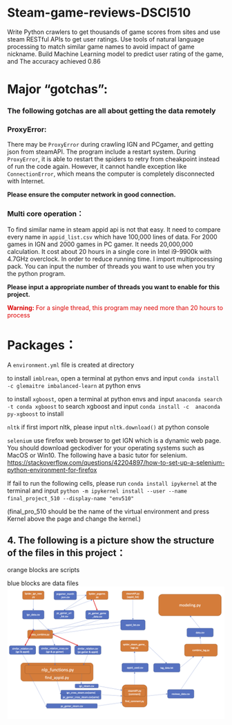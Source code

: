# Steam-game-reviews-DSCI510
Write Python crawlers to get thousands of  game scores from sites and use steam RESTful APIs to get user ratings. Use tools of natural language processing to match similar game names to avoid impact of game nickname. Build Machine Learning model to predict user rating of the game, and The accuracy achieved 0.86

# Major “gotchas”:

### The following gotchas are all about getting the data remotely

### ProxyError:
There may be `ProxyError` during crawling IGN and PCgamer, and getting json from steamAPI.
The program include a restart system. During `ProxyError`, it is able to restart the spiders to retry from cheakpoint instead of run the code again. However, it cannot handle exception like `ConnectionError`, which means the computer is completely disconnected with Internet.

**Please ensure the computer network in good connection.**

### Multi core operation：

To find similar name in steam appid api is not that easy. It need to compare every name in `appid_list.csv` which have 100,000 lines of data. For 2000 games in IGN and 2000 games in PC gamer. It needs 20,000,000 calculation. It cost about 20 hours in a single core in Intel i9-9900k with 4.7GHz overclock. In order to reduce running time. 
I import multiprocessing pack. You can input the number of threads you want to use when you try the python program.

**Please input a appropriate number of threads you want to enable for this project.**

<font color="#dd0000">**Warning:**</font><font color="#dd0000"> For a single thread, this program may need more than 20 hours to process</font><br />

# Packages：

A `environment.yml` file is created at directory

to install `imblrean`, open a terminal at python envs and input `conda install -c glemaitre imbalanced-learn` at python envs

to install `xgboost`, open a terminal at python envs and input `anaconda search -t conda xgboost` to search xgboost and input `conda install -c  anaconda py-xgboost` to install

`nltk` if first import nltk, please input `nltk.download()` at python console

`selenium` use firefox web browser to get IGN which is a dynamic web page. You should download geckodiver for your operating systems such as MacOS or Win10.
The following have a basic tutor for selenium.
https://stackoverflow.com/questions/42204897/how-to-set-up-a-selenium-python-environment-for-firefox 

If fail to run the following cells, please run `conda install ipykernel` at the terminal
and input `python -m ipykernel install --user --name final_project_510 --display-name "env510"`

(final_pro_510 should be the name of the virtual environment and press Kernel above the page and change the kernel.)

## 4. The following is a picture show the structure of the files in this project：
orange blocks are scripts

blue blocks are data files
![title](src/Project_description.png)

